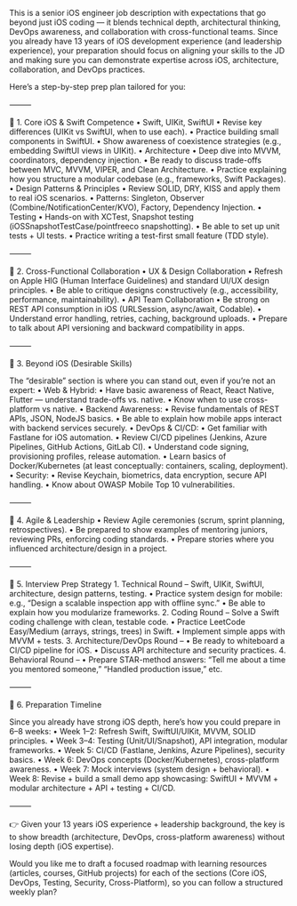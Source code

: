 

This is a senior iOS engineer job description with expectations that go beyond just iOS coding — it blends technical depth, architectural thinking, DevOps awareness, and collaboration with cross-functional teams. Since you already have 13 years of iOS development experience (and leadership experience), your preparation should focus on aligning your skills to the JD and making sure you can demonstrate expertise across iOS, architecture, collaboration, and DevOps practices.

Here’s a step-by-step prep plan tailored for you:

⸻

🔹 1. Core iOS & Swift Competence
	•	Swift, UIKit, SwiftUI
	•	Revise key differences (UIKit vs SwiftUI, when to use each).
	•	Practice building small components in SwiftUI.
	•	Show awareness of coexistence strategies (e.g., embedding SwiftUI views in UIKit).
	•	Architecture
	•	Deep dive into MVVM, coordinators, dependency injection.
	•	Be ready to discuss trade-offs between MVC, MVVM, VIPER, and Clean Architecture.
	•	Practice explaining how you structure a modular codebase (e.g., frameworks, Swift Packages).
	•	Design Patterns & Principles
	•	Review SOLID, DRY, KISS and apply them to real iOS scenarios.
	•	Patterns: Singleton, Observer (Combine/NotificationCenter/KVO), Factory, Dependency Injection.
	•	Testing
	•	Hands-on with XCTest, Snapshot testing (iOSSnapshotTestCase/pointfreeco snapshotting).
	•	Be able to set up unit tests + UI tests.
	•	Practice writing a test-first small feature (TDD style).

⸻

🔹 2. Cross-Functional Collaboration
	•	UX & Design Collaboration
	•	Refresh on Apple HIG (Human Interface Guidelines) and standard UI/UX design principles.
	•	Be able to critique designs constructively (e.g., accessibility, performance, maintainability).
	•	API Team Collaboration
	•	Be strong on REST API consumption in iOS (URLSession, async/await, Codable).
	•	Understand error handling, retries, caching, background uploads.
	•	Prepare to talk about API versioning and backward compatibility in apps.

⸻

🔹 3. Beyond iOS (Desirable Skills)

The “desirable” section is where you can stand out, even if you’re not an expert:
	•	Web & Hybrid:
	•	Have basic awareness of React, React Native, Flutter — understand trade-offs vs. native.
	•	Know when to use cross-platform vs native.
	•	Backend Awareness:
	•	Revise fundamentals of REST APIs, JSON, NodeJS basics.
	•	Be able to explain how mobile apps interact with backend services securely.
	•	DevOps & CI/CD:
	•	Get familiar with Fastlane for iOS automation.
	•	Review CI/CD pipelines (Jenkins, Azure Pipelines, GitHub Actions, GitLab CI).
	•	Understand code signing, provisioning profiles, release automation.
	•	Learn basics of Docker/Kubernetes (at least conceptually: containers, scaling, deployment).
	•	Security:
	•	Revise Keychain, biometrics, data encryption, secure API handling.
	•	Know about OWASP Mobile Top 10 vulnerabilities.

⸻

🔹 4. Agile & Leadership
	•	Review Agile ceremonies (scrum, sprint planning, retrospectives).
	•	Be prepared to show examples of mentoring juniors, reviewing PRs, enforcing coding standards.
	•	Prepare stories where you influenced architecture/design in a project.

⸻

🔹 5. Interview Prep Strategy
	1.	Technical Round – Swift, UIKit, SwiftUI, architecture, design patterns, testing.
	•	Practice system design for mobile: e.g., “Design a scalable inspection app with offline sync.”
	•	Be able to explain how you modularize frameworks.
	2.	Coding Round – Solve a Swift coding challenge with clean, testable code.
	•	Practice LeetCode Easy/Medium (arrays, strings, trees) in Swift.
	•	Implement simple apps with MVVM + tests.
	3.	Architecture/DevOps Round –
	•	Be ready to whiteboard a CI/CD pipeline for iOS.
	•	Discuss API architecture and security practices.
	4.	Behavioral Round –
	•	Prepare STAR-method answers: “Tell me about a time you mentored someone,” “Handled production issue,” etc.

⸻

🔹 6. Preparation Timeline

Since you already have strong iOS depth, here’s how you could prepare in 6–8 weeks:
	•	Week 1–2: Refresh Swift, SwiftUI/UIKit, MVVM, SOLID principles.
	•	Week 3–4: Testing (Unit/UI/Snapshot), API integration, modular frameworks.
	•	Week 5: CI/CD (Fastlane, Jenkins, Azure Pipelines), security basics.
	•	Week 6: DevOps concepts (Docker/Kubernetes), cross-platform awareness.
	•	Week 7: Mock interviews (system design + behavioral).
	•	Week 8: Revise + build a small demo app showcasing: SwiftUI + MVVM + modular architecture + API + testing + CI/CD.

⸻

👉 Given your 13 years iOS experience + leadership background, the key is to show breadth (architecture, DevOps, cross-platform awareness) without losing depth (iOS expertise).

Would you like me to draft a focused roadmap with learning resources (articles, courses, GitHub projects) for each of the sections (Core iOS, DevOps, Testing, Security, Cross-Platform), so you can follow a structured weekly plan?
